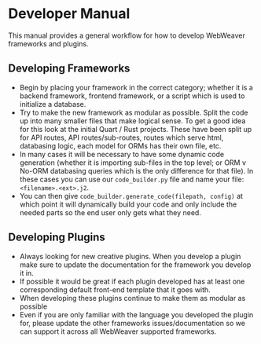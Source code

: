 # Developer Manual 

This manual provides a general workflow for how to develop WebWeaver frameworks and plugins.

## Developing Frameworks

- Begin by placing your framework in the correct category; whether it is a backend framework, frontend framework, or a script which is used to initialize a database.
- Try to make the new framework as modular as possible. Split the code up into many smaller files that make logical sense. To get a good idea for this look at the initial Quart / Rust projects. These have been split up for API routes, API routes/sub-routes, routes which serve html, databasing logic, each model for ORMs has their own file, etc.
- In many cases it will be necessary to have some dynamic code generation (whether it is importing sub-files in the top level; or ORM v No-ORM databasing queries which is the only difference for that file). In these cases you can use our `code_builder.py` file and name your file: `<filename>.<ext>.j2`.
- You can then give `code_builder.generate_code(filepath, config)` at which point it will dynamically build your code and only include the needed parts so the end user only gets what they need.

## Developing Plugins
- Always looking for new creative plugins. When you develop a plugin make sure to update the documentation for the framework you develop it in.
- If possible it would be great if each plugin developed has at least one corresponding default front-end template that it goes with.
- When developing these plugins continue to make them as modular as possible
- Even if you are only familiar with the language you developed the plugin for, please update the other frameworks issues/documentation so we can support it across all WebWeaver supported frameworks.